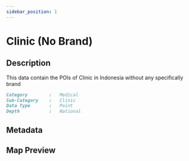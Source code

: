 ```yaml
---
sidebar_position: 1
---
```


# Clinic (No Brand)

## Description

This data contain the POIs of Clinic in Indonesia without any specifically brand

```md title="Clinic (No Brand)"{1-4}
Category        :   Medical
Sub-Category    :   Clinic
Data Type       :   Point
Depth           :   National
```

## Metadata

## Map Preview

